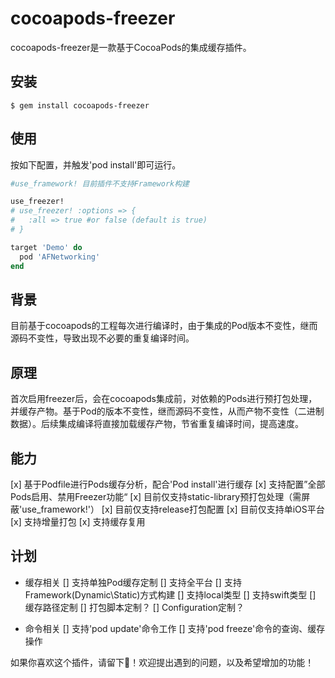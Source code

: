 # cocoapods-freezer

cocoapods-freezer是一款基于CocoaPods的集成缓存插件。

## 安装

    $ gem install cocoapods-freezer

## 使用

按如下配置，并触发'pod install'即可运行。
	
``` ruby
#use_framework! 目前插件不支持Framework构建

use_freezer!
# use_freezer! :options => {
#	:all => true #or false (default is true)
# }

target 'Demo' do
  pod 'AFNetworking'
end

```

## 背景

目前基于cocoapods的工程每次进行编译时，由于集成的Pod版本不变性，继而源码不变性，导致出现不必要的重复编译时间。

## 原理

首次启用freezer后，会在cocoapods集成前，对依赖的Pods进行预打包处理，并缓存产物。基于Pod的版本不变性，继而源码不变性，从而产物不变性（二进制数据）。后续集成编译将直接加载缓存产物，节省重复编译时间，提高速度。

## 能力

[x] 基于Podfile进行Pods缓存分析，配合'Pod install'进行缓存
[x] 支持配置”全部Pods启用、禁用Freezer功能“
[x] 目前仅支持static-library预打包处理（需屏蔽'use_framework!'）
[x] 目前仅支持release打包配置
[x] 目前仅支持单iOS平台
[x] 支持增量打包
[x] 支持缓存复用

## 计划

- 缓存相关
	[] 支持单独Pod缓存定制
  [] 支持全平台
  [] 支持Framework(Dynamic\Static)方式构建
  [] 支持local类型
  [] 支持swift类型
	[] 缓存路径定制
	[] 打包脚本定制？
	[] Configuration定制？

- 命令相关
	[] 支持'pod update'命令工作
	[] 支持'pod freeze'命令的查询、缓存操作

如果你喜欢这个插件，请留下🌟！欢迎提出遇到的问题，以及希望增加的功能！